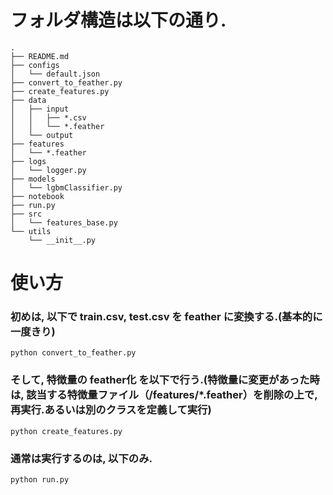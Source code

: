 # フォルダ構造は以下の通り.
```
.
├── README.md
├── configs
│   └── default.json
├── convert_to_feather.py
├── create_features.py
├── data
│   ├── input
│   │   ├── *.csv
│   │   └── *.feather
│   └── output
├── features
│   └── *.feather
├── logs
│   └── logger.py
├── models
│   └── lgbmClassifier.py
├── notebook
├── run.py
├── src
│   └── features_base.py
└── utils
    └── __init__.py
```

# 使い方
### 初めは, 以下で train.csv, test.csv を feather に変換する.(基本的に一度きり)
```
python convert_to_feather.py
```
### そして, 特徴量の feather化 を以下で行う.(特徴量に変更があった時は, 該当する特徴量ファイル（/features/*.feather）を削除の上で, 再実行.あるいは別のクラスを定義して実行)
```
python create_features.py
```
### 通常は実行するのは, 以下のみ.
```
python run.py
```
